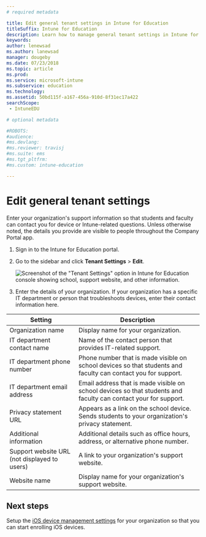 ```yaml
---
# required metadata

title: Edit general tenant settings in Intune for Education
titleSuffix: Intune for Education
description: Learn how to manage general tenant settings in Intune for Education.
keywords:
author: lenewsad
ms.author: lanewsad
manager: dougeby
ms.date: 07/23/2018
ms.topic: article
ms.prod:
ms.service: microsoft-intune
ms.subservice: education
ms.technology:
ms.assetid: 50bd115f-a167-456a-910d-8f31ec17a422
searchScope:
 - IntuneEDU

# optional metadata

#ROBOTS:
#audience:
#ms.devlang:
#ms.reviewer: travisj
#ms.suite: ems
#ms.tgt_pltfrm:
#ms.custom: intune-education

---
```


# Edit general tenant settings
Enter your organization's support information so that students and faculty can contact you for device or Intune-related questions. Unless otherwise noted, the details you provide are visible to people throughout the Company Portal app.

1. Sign in to the Intune for Education portal. 
2. Go to the sidebar and click **Tenant Settings** > **Edit**.  

    ![Screenshot of the "Tenant Settings" option in Intune for Education console showing school, support website, and other information. ](./media/tenant-001-settings-screen.png)  
3. Enter the details of your organization. If your organization has a specific IT department or person that troubleshoots devices, enter their contact information here.  

|Setting |Description  |
|---------|---------|
|Organization name     |  Display name for your organization.|
|IT department contact name    | Name of the contact person that provides IT-related support.        |         
|IT department phone number   | Phone number that is made visible on school devices so that students and faculty can contact you for support.        |        
|IT department email address     | Email address that is made visible on school devices so that students and faculty can contact your for support.        |        
|Privacy statement URL    |  Appears as a link on the school device. Sends students to your organization's privacy statement.       |        
|Additional information     | Additional details such as office hours, address, or alternative phone number.        |   
|Support website URL (not displayed to users)| A link to your organization's support website.        |       
|Website name | Display name for your organization's support website.        |  

## Next steps
Setup the [iOS device management settings](setup-ios-device-management.md) for your organization so that you can start enrolling iOS devices.

